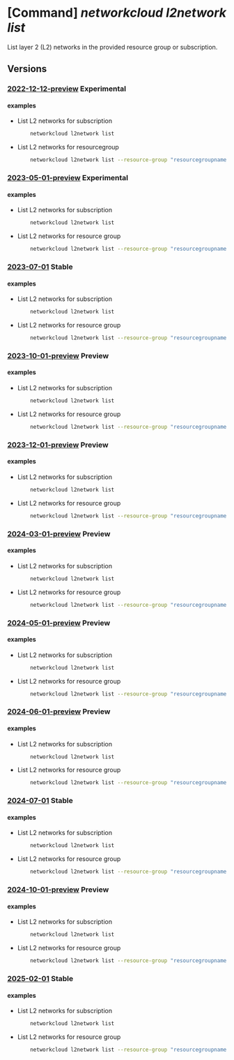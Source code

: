 # [Command] _networkcloud l2network list_

List layer 2 (L2) networks in the provided resource group or subscription.

## Versions

### [2022-12-12-preview](/Resources/mgmt-plane/L3N1YnNjcmlwdGlvbnMve30vcHJvdmlkZXJzL21pY3Jvc29mdC5uZXR3b3JrY2xvdWQvbDJuZXR3b3Jrcw==/2022-12-12-preview.xml) **Experimental**

<!-- mgmt-plane /subscriptions/{}/providers/microsoft.networkcloud/l2networks 2022-12-12-preview -->
<!-- mgmt-plane /subscriptions/{}/resourcegroups/{}/providers/microsoft.networkcloud/l2networks 2022-12-12-preview -->

#### examples

- List L2 networks for subscription
    ```bash
        networkcloud l2network list
    ```

- List L2 networks for resourcegroup
    ```bash
        networkcloud l2network list --resource-group "resourcegroupname"
    ```

### [2023-05-01-preview](/Resources/mgmt-plane/L3N1YnNjcmlwdGlvbnMve30vcHJvdmlkZXJzL21pY3Jvc29mdC5uZXR3b3JrY2xvdWQvbDJuZXR3b3Jrcw==/2023-05-01-preview.xml) **Experimental**

<!-- mgmt-plane /subscriptions/{}/providers/microsoft.networkcloud/l2networks 2023-05-01-preview -->
<!-- mgmt-plane /subscriptions/{}/resourcegroups/{}/providers/microsoft.networkcloud/l2networks 2023-05-01-preview -->

#### examples

- List L2 networks for subscription
    ```bash
        networkcloud l2network list
    ```

- List L2 networks for resource group
    ```bash
        networkcloud l2network list --resource-group "resourcegroupname"
    ```

### [2023-07-01](/Resources/mgmt-plane/L3N1YnNjcmlwdGlvbnMve30vcHJvdmlkZXJzL21pY3Jvc29mdC5uZXR3b3JrY2xvdWQvbDJuZXR3b3Jrcw==/2023-07-01.xml) **Stable**

<!-- mgmt-plane /subscriptions/{}/providers/microsoft.networkcloud/l2networks 2023-07-01 -->
<!-- mgmt-plane /subscriptions/{}/resourcegroups/{}/providers/microsoft.networkcloud/l2networks 2023-07-01 -->

#### examples

- List L2 networks for subscription
    ```bash
        networkcloud l2network list
    ```

- List L2 networks for resource group
    ```bash
        networkcloud l2network list --resource-group "resourcegroupname"
    ```

### [2023-10-01-preview](/Resources/mgmt-plane/L3N1YnNjcmlwdGlvbnMve30vcHJvdmlkZXJzL21pY3Jvc29mdC5uZXR3b3JrY2xvdWQvbDJuZXR3b3Jrcw==/2023-10-01-preview.xml) **Preview**

<!-- mgmt-plane /subscriptions/{}/providers/microsoft.networkcloud/l2networks 2023-10-01-preview -->
<!-- mgmt-plane /subscriptions/{}/resourcegroups/{}/providers/microsoft.networkcloud/l2networks 2023-10-01-preview -->

#### examples

- List L2 networks for subscription
    ```bash
        networkcloud l2network list
    ```

- List L2 networks for resource group
    ```bash
        networkcloud l2network list --resource-group "resourcegroupname"
    ```

### [2023-12-01-preview](/Resources/mgmt-plane/L3N1YnNjcmlwdGlvbnMve30vcHJvdmlkZXJzL21pY3Jvc29mdC5uZXR3b3JrY2xvdWQvbDJuZXR3b3Jrcw==/2023-12-01-preview.xml) **Preview**

<!-- mgmt-plane /subscriptions/{}/providers/microsoft.networkcloud/l2networks 2023-12-01-preview -->
<!-- mgmt-plane /subscriptions/{}/resourcegroups/{}/providers/microsoft.networkcloud/l2networks 2023-12-01-preview -->

#### examples

- List L2 networks for subscription
    ```bash
        networkcloud l2network list
    ```

- List L2 networks for resource group
    ```bash
        networkcloud l2network list --resource-group "resourcegroupname"
    ```

### [2024-03-01-preview](/Resources/mgmt-plane/L3N1YnNjcmlwdGlvbnMve30vcHJvdmlkZXJzL21pY3Jvc29mdC5uZXR3b3JrY2xvdWQvbDJuZXR3b3Jrcw==/2024-03-01-preview.xml) **Preview**

<!-- mgmt-plane /subscriptions/{}/providers/microsoft.networkcloud/l2networks 2024-03-01-preview -->
<!-- mgmt-plane /subscriptions/{}/resourcegroups/{}/providers/microsoft.networkcloud/l2networks 2024-03-01-preview -->

#### examples

- List L2 networks for subscription
    ```bash
        networkcloud l2network list
    ```

- List L2 networks for resource group
    ```bash
        networkcloud l2network list --resource-group "resourcegroupname"
    ```

### [2024-05-01-preview](/Resources/mgmt-plane/L3N1YnNjcmlwdGlvbnMve30vcHJvdmlkZXJzL21pY3Jvc29mdC5uZXR3b3JrY2xvdWQvbDJuZXR3b3Jrcw==/2024-05-01-preview.xml) **Preview**

<!-- mgmt-plane /subscriptions/{}/providers/microsoft.networkcloud/l2networks 2024-05-01-preview -->
<!-- mgmt-plane /subscriptions/{}/resourcegroups/{}/providers/microsoft.networkcloud/l2networks 2024-05-01-preview -->

#### examples

- List L2 networks for subscription
    ```bash
        networkcloud l2network list
    ```

- List L2 networks for resource group
    ```bash
        networkcloud l2network list --resource-group "resourcegroupname"
    ```

### [2024-06-01-preview](/Resources/mgmt-plane/L3N1YnNjcmlwdGlvbnMve30vcHJvdmlkZXJzL21pY3Jvc29mdC5uZXR3b3JrY2xvdWQvbDJuZXR3b3Jrcw==/2024-06-01-preview.xml) **Preview**

<!-- mgmt-plane /subscriptions/{}/providers/microsoft.networkcloud/l2networks 2024-06-01-preview -->
<!-- mgmt-plane /subscriptions/{}/resourcegroups/{}/providers/microsoft.networkcloud/l2networks 2024-06-01-preview -->

#### examples

- List L2 networks for subscription
    ```bash
        networkcloud l2network list
    ```

- List L2 networks for resource group
    ```bash
        networkcloud l2network list --resource-group "resourcegroupname"
    ```

### [2024-07-01](/Resources/mgmt-plane/L3N1YnNjcmlwdGlvbnMve30vcHJvdmlkZXJzL21pY3Jvc29mdC5uZXR3b3JrY2xvdWQvbDJuZXR3b3Jrcw==/2024-07-01.xml) **Stable**

<!-- mgmt-plane /subscriptions/{}/providers/microsoft.networkcloud/l2networks 2024-07-01 -->
<!-- mgmt-plane /subscriptions/{}/resourcegroups/{}/providers/microsoft.networkcloud/l2networks 2024-07-01 -->

#### examples

- List L2 networks for subscription
    ```bash
        networkcloud l2network list
    ```

- List L2 networks for resource group
    ```bash
        networkcloud l2network list --resource-group "resourcegroupname"
    ```

### [2024-10-01-preview](/Resources/mgmt-plane/L3N1YnNjcmlwdGlvbnMve30vcHJvdmlkZXJzL21pY3Jvc29mdC5uZXR3b3JrY2xvdWQvbDJuZXR3b3Jrcw==/2024-10-01-preview.xml) **Preview**

<!-- mgmt-plane /subscriptions/{}/providers/microsoft.networkcloud/l2networks 2024-10-01-preview -->
<!-- mgmt-plane /subscriptions/{}/resourcegroups/{}/providers/microsoft.networkcloud/l2networks 2024-10-01-preview -->

#### examples

- List L2 networks for subscription
    ```bash
        networkcloud l2network list
    ```

- List L2 networks for resource group
    ```bash
        networkcloud l2network list --resource-group "resourcegroupname"
    ```

### [2025-02-01](/Resources/mgmt-plane/L3N1YnNjcmlwdGlvbnMve30vcHJvdmlkZXJzL21pY3Jvc29mdC5uZXR3b3JrY2xvdWQvbDJuZXR3b3Jrcw==/2025-02-01.xml) **Stable**

<!-- mgmt-plane /subscriptions/{}/providers/microsoft.networkcloud/l2networks 2025-02-01 -->
<!-- mgmt-plane /subscriptions/{}/resourcegroups/{}/providers/microsoft.networkcloud/l2networks 2025-02-01 -->

#### examples

- List L2 networks for subscription
    ```bash
        networkcloud l2network list
    ```

- List L2 networks for resource group
    ```bash
        networkcloud l2network list --resource-group "resourcegroupname"
    ```
